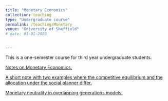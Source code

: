 ```yaml
---
title: "Monetary Economics"
collection: teaching
type: "Undergraduate course"
permalink: /teaching/Monetary 
venue: "University of Sheffield"
# date: 01-01-2023


---
```


This is a one-semester course for third year undergraduate students. 

<a href="https://github.com/jPaez-Farrell/jPaez-Farrell.github.io/blob/master/files/ecn324_content/Monetary_Economics_Notes.pdf" type="application/pdf" target="_blank">Notes on Monetary Economics.</a>

<a href="https://github.com/jPaez-Farrell/jPaez-Farrell.github.io/blob/master/files/ecn324_content/Competitive_equilibrium_vs_social_ planner.pdf" type="application/pdf" type="application/pdf" target="_blank">A short note with two examples where the competitive equilibrium and the allocation under the social planner differ.</a>

<a href="https://github.com/jPaez-Farrell/jPaez-Farrell.github.io/blob/master/files/ecn324_content/Monetary_neutrality_in_OLG_models.pdf" type="application/pdf" type="application/pdf" target="_blank">Monetary neutrality in overlapping generations models.</a>
